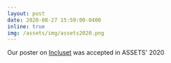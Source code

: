 ```yaml
---
layout: post
date: 2020-08-27 15:59:00-0400
inline: true
img: /assets/img/assets2020.png
---
```

Our poster on [Incluset](https://incluset.com) was accepted in ASSETS' 2020